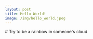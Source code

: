 ```yaml
---
layout: post
title: Hello World!
image: /img/hello_world.jpeg
---
```

<link rel="stylesheet" href="D:/MarkDown/cmd_markdown_win64/cmd_markdown_win64/font-awesome-4.7.0/font-awesome-4.7.0/css/font-awesome.min.css">
# Try to be a rainbow in someone's cloud. <i class="fa fa-smile-o"></i>

